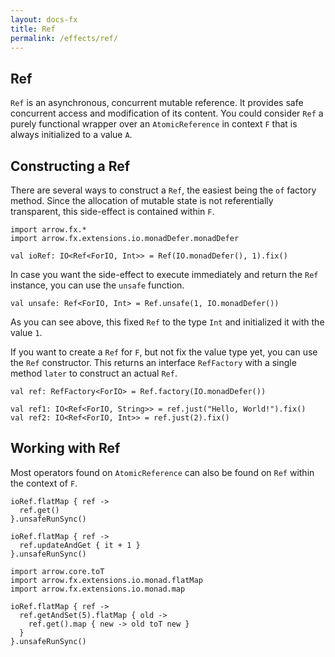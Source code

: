 ```yaml
---
layout: docs-fx
title: Ref
permalink: /effects/ref/
---
```


## Ref




`Ref` is an asynchronous, concurrent mutable reference. It provides safe concurrent access and modification of its content.
You could consider `Ref` a purely functional wrapper over an `AtomicReference` in context `F` that is always initialized to a value `A`.

## Constructing a Ref

There are several ways to construct a `Ref`, the easiest being the `of` factory method.
Since the allocation of mutable state is not referentially transparent, this side-effect is contained within `F`.

```kotlin:ank:silent
import arrow.fx.*
import arrow.fx.extensions.io.monadDefer.monadDefer

val ioRef: IO<Ref<ForIO, Int>> = Ref(IO.monadDefer(), 1).fix()
```

In case you want the side-effect to execute immediately and return the `Ref` instance, you can use the `unsafe` function.

```kotlin:ank:silent
val unsafe: Ref<ForIO, Int> = Ref.unsafe(1, IO.monadDefer())
```

As you can see above, this fixed `Ref` to the type `Int` and initialized it with the value `1`.

If you want to create a `Ref` for `F`, but not fix the value type yet, you can use the `Ref` constructor.
This returns an interface `RefFactory` with a single method `later` to construct an actual `Ref`.

```kotlin:ank:silent
val ref: RefFactory<ForIO> = Ref.factory(IO.monadDefer())

val ref1: IO<Ref<ForIO, String>> = ref.just("Hello, World!").fix()
val ref2: IO<Ref<ForIO, Int>> = ref.just(2).fix()
```

## Working with Ref

Most operators found on `AtomicReference` can also be found on `Ref` within the context of `F`.

```kotlin:ank
ioRef.flatMap { ref ->
  ref.get()
}.unsafeRunSync()
```
```kotlin:ank
ioRef.flatMap { ref ->
  ref.updateAndGet { it + 1 }
}.unsafeRunSync()
```
```kotlin:ank
import arrow.core.toT
import arrow.fx.extensions.io.monad.flatMap
import arrow.fx.extensions.io.monad.map

ioRef.flatMap { ref ->
  ref.getAndSet(5).flatMap { old ->
    ref.get().map { new -> old toT new }
  }
}.unsafeRunSync()
```

